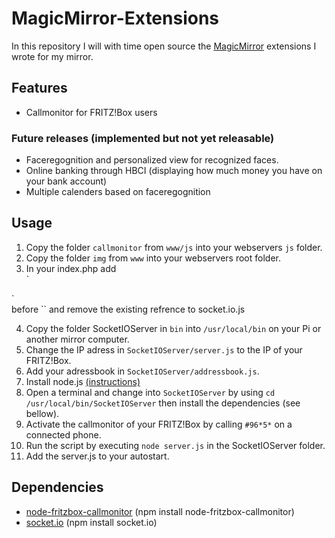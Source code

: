 # MagicMirror-Extensions
In this repository I will with time open source the [MagicMirror](https://github.com/MichMich/MagicMirror) extensions I wrote for my mirror.

## Features
- Callmonitor for FRITZ!Box users

### Future releases (implemented but not yet releasable)
- Faceregognition and personalized view for recognized faces.
- Online banking through HBCI (displaying how much money you have on your bank account)
- Multiple calenders based on faceregognition

## Usage
1. Copy the folder `callmonitor` from `www/js` into your webservers `js` folder.
2. Copy the folder `img` from `www` into your webservers root folder.
3. In your index.php add <br>`<script src="http://localhost:1234/socket.io/socket.io.js"></script>
<script src="js/callmonitor/callmonitor.js" type="text/javascript"></script>`<br> before `</body>` and remove the existing refrence to socket.io.js
4. Copy the folder SocketIOServer in `bin` into `/usr/local/bin` on your Pi or another mirror computer.
5. Change the IP adress in `SocketIOServer/server.js` to the IP of your FRITZ!Box.
6. Add your adressbook in `SocketIOServer/addressbook.js`.
7. Install node.js [(instructions)](http://blog.wia.io/installing-node-js-v4-0-0-on-a-raspberry-pi/)
8. Open a terminal and change into `SocketIOServer` by using `cd /usr/local/bin/SocketIOServer` then install the dependencies (see bellow).
9. Activate the callmonitor of your FRITZ!Box by calling `#96*5*` on a connected phone.
10. Run the script by executing `node server.js` in the SocketIOServer folder.
11. Add the server.js to your autostart.

## Dependencies
- [node-fritzbox-callmonitor](https://www.npmjs.com/package/node-fritzbox-callmonitor) (npm install node-fritzbox-callmonitor)
- [socket.io](http://socket.io/) (npm install socket.io)
